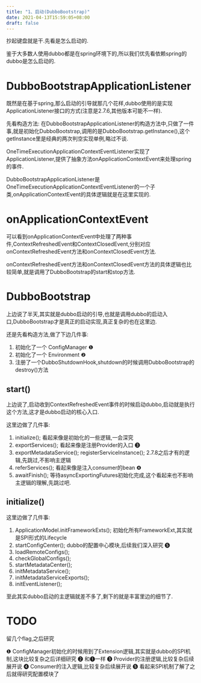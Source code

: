 ```yaml
---
title: "1、启动(DubboBootstrap)"
date: 2021-04-13T15:59:05+08:00
draft: false
---
```


抄起键盘就是干.先看是怎么启动的.
<!--more-->

鉴于大多数人使用dubbo都是在spring环境下的,所以我们优先看依赖spring的dubbo是怎么启动的.

# DubboBootstrapApplicationListener
既然是在基于spring,那么启动的引导就那几个花样,dubbo使用的是实现ApplicationListener接口的方式(注意是2.7.6,其他版本可能不一样).

先看构造方法: 在DubboBootstrapApplicationListener的构造方法中,只做了一件事,就是初始化DubboBootstrap,调用的是DubboBootstrap.getInstance(),这个getInstance里是经典的两次判空实现单例,略过不谈.

OneTimeExecutionApplicationContextEventListener实现了ApplicationListener,提供了抽象方法onApplicationContextEvent来处理spring的事件.

DubboBootstrapApplicationListener是OneTimeExecutionApplicationContextEventListener的一个子类,onApplicationContextEvent的具体逻辑就是在这里实现的.


# onApplicationContextEvent

可以看到onApplicationContextEvent中处理了两种事件,ContextRefreshedEvent和ContextClosedEvent,分别对应onContextRefreshedEvent方法和onContextClosedEvent方法.

onContextRefreshedEvent方法和onContextClosedEvent方法的具体逻辑也比较简单,就是调用了DubboBootstrap的start和stop方法.


# DubboBootstrap
上边说了半天,其实就是dubbo启动的引导,也就是调用dubbo的启动入口,DubboBootstrap才是真正的启动实现,真正复杂的也在这里边.

还是先看构造方法,做了下边几件事:
<!-- ⓿ ❶ ❷ ❸ ❹ ❺ ❻ ❼ ❽ ❾ ❿⓫ ⓬ ⓭ ⓮ ⓯ ⓰ ⓱ ⓲ ⓳ ⓴ -->

1. 初始化了一个 ConfigManager ❶
2. 初始化了一个 Environment ❷
3. 注册了一个DubboShutdownHook,shutdown的时候调用DubboBootstrap的destroy()方法

## start()
上边说了,启动收到ContextRefreshedEvent事件的时候启动dubbo,启动就是执行这个方法,这才是dubbo启动的核心入口.

这里边做了几件事:
1. initialize(); 看起来像是初始化的一些逻辑,一会深究
2. exportServices(); 看起来像是注册Provider的入口 ❸
3. exportMetadataService(); registerServiceInstance();  2.7.8之后才有的逻辑,先跳过,不影响主逻辑
4. referServices(); 看起来像是注入consumer的bean ❹
5. awaitFinish(); 等待asyncExportingFutures初始化完成,这个看起来也不影响主逻辑的理解,先跳过吧.

## initialize()
这里边做了几件事:
1. ApplicationModel.initFrameworkExts(); 初始化所有FrameworkExt,其实就是SPI形式的Lifecycle
2. startConfigCenter(); dubbo的配置中心模块,后续我们深入研究 ❺
3. loadRemoteConfigs(); 
4. checkGlobalConfigs();
5. startMetadataCenter();
6. initMetadataService();
7. initMetadataServiceExports();
8. initEventListener();



至此其实dubbo启动的主逻辑就差不多了,剩下的就是丰富里边的细节了.

# TODO
留几个flag,之后研究

❶ ConfigManager初始化的时候用到了Extension逻辑,其实就是dubbo的SPI机制,这块比较复杂之后详细研究
❷ 和❶一样
❸ Provider的注册逻辑,比较复杂后续展开说
❹ Consumer的注入逻辑,比较复杂后续展开说
❺ 看起来SPI机制了解了之后就得研究配置模块了









